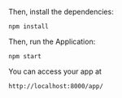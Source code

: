 Then, install the dependencies:

```
npm install
```

Then, run the Application:

```
npm start
```

You can access your app at 

```
http://localhost:8000/app/
```